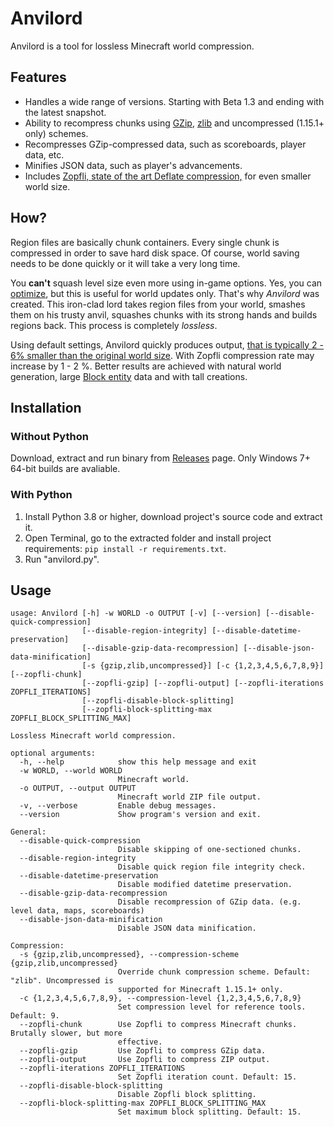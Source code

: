 # Anvilord

Anvilord is a tool for lossless Minecraft world compression.

## Features

- Handles a wide range of versions. Starting with Beta 1.3 and ending with the latest snapshot.
- Ability to recompress chunks using [GZip](https://en.wikipedia.org/wiki/Gzip), [zlib](https://en.wikipedia.org/wiki/Zlib) and uncompressed (1.15.1+ only) schemes.
- Recompresses GZip-compressed data, such as scoreboards, player data, etc.
- Minifies JSON data, such as player's advancements.
- Includes [Zopfli, state of the art Deflate compression,](https://developers.googleblog.com/en/compress-data-more-densely-with-zopfli) for even smaller world size.

## How?

Region files are basically chunk containers. Every single chunk is compressed in order to save hard disk space. Of course, world saving needs to be done quickly or it will take a very long time.

You **can't** squash level size even more using in-game options. Yes, you can [optimize](https://minecraft.wiki/w/World_Options), but this is useful for world updates only. That's why *Anvilord* was created. This iron-clad lord takes region files from your world, smashes them on his trusty anvil, squashes chunks with its strong hands and builds regions back. This process is completely *lossless*.

Using default settings, Anvilord quickly produces output, [that is typically 2 - 6% smaller than the original world size](https://github.com/Raccffy/Anvilord/wiki/Benchmark). With Zopfli compression rate may increase by 1 - 2 %. Better results are achieved with natural world generation, large [Block entity](https://minecraft.wiki/w/Block_entity) data and with tall creations.

## Installation

### Without Python

Download, extract and run binary from [Releases](https://github.com/Raccffy/Anvilord/releases) page. Only Windows 7+ 64-bit builds are avaliable.

### With Python

1. Install Python 3.8 or higher, download project's source code and extract it.
2. Open Terminal, go to the extracted folder and install project requirements: `pip install -r requirements.txt`.
3. Run "anvilord.py".

## Usage

```
usage: Anvilord [-h] -w WORLD -o OUTPUT [-v] [--version] [--disable-quick-compression]
                [--disable-region-integrity] [--disable-datetime-preservation]
                [--disable-gzip-data-recompression] [--disable-json-data-minification]
                [-s {gzip,zlib,uncompressed}] [-c {1,2,3,4,5,6,7,8,9}] [--zopfli-chunk]
                [--zopfli-gzip] [--zopfli-output] [--zopfli-iterations ZOPFLI_ITERATIONS]
                [--zopfli-disable-block-splitting]
                [--zopfli-block-splitting-max ZOPFLI_BLOCK_SPLITTING_MAX]

Lossless Minecraft world compression.

optional arguments:
  -h, --help            show this help message and exit
  -w WORLD, --world WORLD
                        Minecraft world.
  -o OUTPUT, --output OUTPUT
                        Minecraft world ZIP file output.
  -v, --verbose         Enable debug messages.
  --version             Show program's version and exit.

General:
  --disable-quick-compression
                        Disable skipping of one-sectioned chunks.
  --disable-region-integrity
                        Disable quick region file integrity check.
  --disable-datetime-preservation
                        Disable modified datetime preservation.
  --disable-gzip-data-recompression
                        Disable recompression of GZip data. (e.g. level data, maps, scoreboards)
  --disable-json-data-minification
                        Disable JSON data minification.

Compression:
  -s {gzip,zlib,uncompressed}, --compression-scheme {gzip,zlib,uncompressed}
                        Override chunk compression scheme. Default: "zlib". Uncompressed is
                        supported for Minecraft 1.15.1+ only.
  -c {1,2,3,4,5,6,7,8,9}, --compression-level {1,2,3,4,5,6,7,8,9}
                        Set compression level for reference tools. Default: 9.
  --zopfli-chunk        Use Zopfli to compress Minecraft chunks. Brutally slower, but more
                        effective.
  --zopfli-gzip         Use Zopfli to compress GZip data.
  --zopfli-output       Use Zopfli to compress ZIP output.
  --zopfli-iterations ZOPFLI_ITERATIONS
                        Set Zopfli iteration count. Default: 15.
  --zopfli-disable-block-splitting
                        Disable Zopfli block splitting.
  --zopfli-block-splitting-max ZOPFLI_BLOCK_SPLITTING_MAX
                        Set maximum block splitting. Default: 15.
```